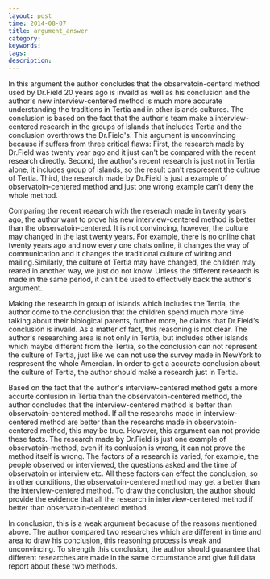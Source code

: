 ```yaml
---
layout: post
time: 2014-08-07
title: argument_answer
category: 
keywords: 
tags: 
description: 
---
```


In this argument the author concludes that the observatoin-centerd method used by Dr.Field 20 years ago is invaild as well as his conclusion and the author's new interview-centered method is much more accurate understanding the traditions in Tertia and in other islands cultures. The conclusion is based on the fact that the author's team make a interview-centered research in the groups of islands that includes Tertia and the conclusion overthrows the Dr.Field's. This argument is unconvincing because if suffers from three critical flaws: First, the research made by Dr.Field was twenty year ago and it just can't be compared with the recent research directly. Second, the author's recent research is just not in Tertia alone, it includes group of islands, so the result can't respresent the cultrue of Tertia. Third, the research made by Dr.Field is just a example of observatoin-centered method and just one wrong example can't deny the whole method.

Comparing the recent reaearch with the reserach made in twenty years ago, the author want to prove his new interview-centered method is better than the observatoin-centered. It is not convincing, however, the culture may changed in the last twenty years. For example, there is no online chat twenty years ago and now every one chats online, it changes the way of communication and it changes the traditional culture of wiritng and mailing.Similarly, the culture of Tertia may have changed, the children may reared in another way, we just do not know. Unless the different research is made in the same period, it can't be used to effectively back the author's argument.

Making the research in group of islands which includes the Tertia, the author come to the conclusion that the children spend much more time talking about their biological parents, further more, he claims that Dr.Field's conclusion is invaild. As a matter of fact, this reasoning is not clear. The author's researching area is not only in Tertia, but includes other islands which maybe different from the Tertia, so the conclusion can not represent the culture of Tertia, just like we can not use the survey made in NewYork to respresent the whole Amercian. In order to get a accurate conclusion about the culture of Tertia, the author should make a research just in Tertia.

Based on the fact that the author's interview-centered method gets a more accurte conlusion in Tertia than the observatoin-centered method, the author concludes that the interview-centered method is better than observatoin-centered method. If all the researchs made in interview-centered method are better than the researchs made in observatoin-centered method, this may be true. However, this argument can not provide these facts. The research made by Dr.Field is just one example of observatoin-method, even if its conlusion is wrong, it can not prove the method itself is wrong. The factors of a research is varied, for example, the people observed or interviewed, the questions asked and the time of observatoin or interview etc. All these factors can effect the conclusion, so in other conditions, the observatoin-centered method may get a better than the interview-centered method. To draw the conclusion, the author should provide the evidence that all the research in interview-centered method if better than observatoin-centered method.

In conclusion, this is a weak argument becacuse of the reasons mentioned above. The author compared two researches which are different in time and area to draw his conclusion, this reasoning process is weak and unconvincing. To strength this conclusion, the author should guarantee that different researches are made in the same circumstance and give full data report about these two methods.
